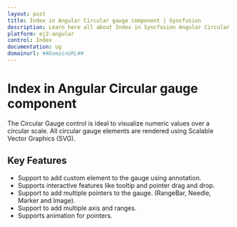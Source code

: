 ```yaml
---
layout: post
title: Index in Angular Circular gauge component | Syncfusion
description: Learn here all about Index in Syncfusion Angular Circular gauge component of Syncfusion Essential JS 2 and more.
platform: ej2-angular
control: Index 
documentation: ug
domainurl: ##DomainURL##
---
```



# Index in Angular Circular gauge component

The Circular Gauge control is ideal to visualize numeric values over a circular scale.
All circular gauge elements are rendered using Scalable Vector Graphics (SVG).

## Key Features

* Support to add custom element to the gauge using annotation.
* Supports interactive features like tooltip and  pointer drag and drop.
* Support to add multiple pointers to the gauge. (RangeBar, Needle, Marker and Image).
* Support to add multiple axis and ranges.
* Supports animation for pointers.